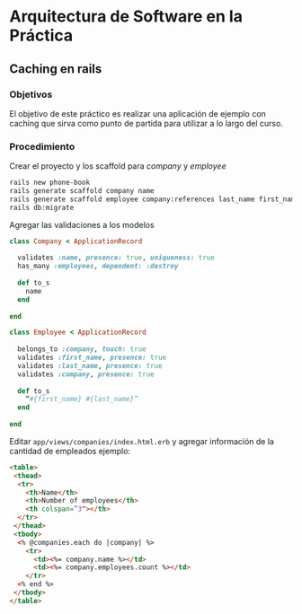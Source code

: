 # Arquitectura de Software en la Práctica

## Caching en rails

### Objetivos

El objetivo de este práctico es realizar una aplicación de ejemplo con caching que sirva como punto de partida para utilizar a lo largo del curso.

### Procedimiento

Crear el proyecto y los scaffold para *company* y *employee*

````bash
rails new phone-book
rails generate scaffold company name
rails generate scaffold employee company:references last_name first_name phone_number
rails db:migrate
````

Agregar las validaciones a los modelos

````ruby
class Company < ApplicationRecord
  
  validates :name, presence: true, uniqueness: true
  has_many :employees, dependent: :destroy
  
  def to_s
    name
  end
  
end

class Employee < ApplicationRecord
  
  belongs_to :company, touch: true
  validates :first_name, presence: true
  validates :last_name, presence: true
  validates :company, presence: true
  
  def to_s
    “#{first_name} #{last_name}”
  end
  
end
````

Editar ```app/views/companies/index.html.erb``` y agregar información de la cantidad de empleados ejemplo:

```html
<table>
 <thead>
  <tr>
    <th>Name</th>
    <th>Number of employees</th>
    <th colspan=”3"></th>
  </tr>
 </thead>
 <tbody>
  <% @companies.each do |company| %>
    <tr>
      <td><%= company.name %></td>
      <td><%= company.employees.count %></td>
    </tr>
  <% end %>
 </tbody>
</table>
```
